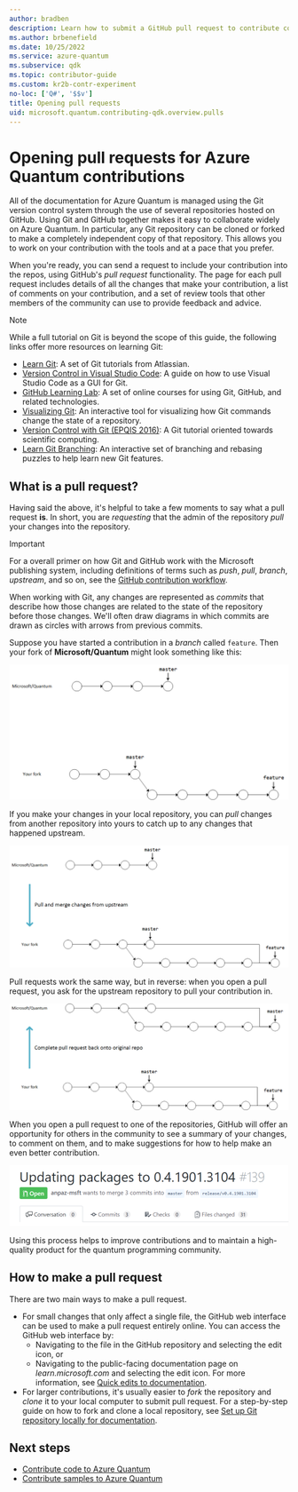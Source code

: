 ```yaml
---
author: bradben
description: Learn how to submit a GitHub pull request to contribute code or documentation to Azure Quantum.
ms.author: brbenefield
ms.date: 10/25/2022
ms.service: azure-quantum
ms.subservice: qdk
ms.topic: contributor-guide
ms.custom: kr2b-contr-experiment
no-loc: ['Q#', '$$v']
title: Opening pull requests
uid: microsoft.quantum.contributing-qdk.overview.pulls
---
```


# Opening pull requests for Azure Quantum contributions

All of the documentation for Azure Quantum is managed using the Git version control system through the use of several repositories hosted on GitHub.
Using Git and GitHub together makes it easy to collaborate widely on Azure Quantum.
In particular, any Git repository can be cloned or forked to make a completely independent copy of that repository.
This allows you to work on your contribution with the tools and at a pace that you prefer.

When you're ready, you can send a request to include your contribution into the repos, using GitHub's _pull request_ functionality.
The page for each pull request includes details of all the changes that make your contribution, a list of comments on your contribution, and a set of review tools that other members of the community can use to provide feedback and advice.

> [!NOTE]
> While a full tutorial on Git is beyond the scope of this guide, the following links offer more resources on learning Git:
>
> - [Learn Git](https://www.atlassian.com/git): A set of Git tutorials from Atlassian.
> - [Version Control in Visual Studio Code](https://code.visualstudio.com/docs/editor/versioncontrol): A guide on how to use Visual Studio Code as a GUI for Git.
> - [GitHub Learning Lab](https://lab.github.com/): A set of online courses for using Git, GitHub, and related technologies.
> - [Visualizing Git](https://git-school.github.io/visualizing-git/): An interactive tool for visualizing how Git commands change the state of a repository.
> - [Version Control with Git (EPQIS 2016)](https://nbviewer.jupyter.org/github/QuinnPhys/PythonWorkshop-science/blob/master/lecture-1-scicomp-tools-part1.ipynb#Version-Control-with-Git-(50-Minutes)): A Git tutorial oriented towards scientific computing.
> - [Learn Git Branching](https://learngitbranching.js.org/): An interactive set of branching and rebasing puzzles to help learn new Git features.

## What is a pull request? ##

Having said the above, it's helpful to take a few moments to say what a pull request **is**. In short, you are *requesting* that the admin of the repository *pull* your changes into the repository. 

> [!IMPORTANT]
> For a overall primer on how Git and GitHub work with the Microsoft publishing system, including definitions of terms such as *push*, *pull*, *branch*, *upstream*, and so on, see the [GitHub contribution workflow](/contribute/how-to-write-workflows-major).

When working with Git, any changes are represented as _commits_ that describe how those changes are related to the state of the repository before those changes.
We'll often draw diagrams in which commits are drawn as circles with arrows from previous commits.

Suppose you have started a contribution in a _branch_ called `feature`.
Then your fork of **Microsoft/Quantum** might look something like this:

![Diagram of a working branch diverging from original repo.](./media/git-workflow-step0.png)

If you make your changes in your local repository, you can _pull_ changes from another repository into yours to catch up to any changes that happened upstream.

![Diagram that shows paths for pulling and merging changes from an upstream repo.](./media/git-workflow-step1.png)

Pull requests work the same way, but in reverse: when you open a pull request, you ask for the upstream repository to pull your contribution in.

![Diagram of changes pulled back into the original repo.](./media/git-workflow-step2.png)

When you open a pull request to one of the repositories, GitHub will offer an opportunity for others in the community to see a summary of your changes, to comment on them, and to make suggestions for how to help make an even better contribution.

![Screenshot of a pull request in GitHub.](./media/pull-request-header.png)

Using this process helps to improve contributions and to maintain a high-quality product for the quantum programming community.

## How to make a pull request ##

There are two main ways to make a pull request.  

- For small changes that only affect a single file, the GitHub web interface can be used to make a pull request entirely online. You can access the GitHub web interface by:
  - Navigating to the file in the GitHub repository and selecting the edit icon, or
  - Navigating to the public-facing documentation page on *learn.microsoft.com* and selecting the edit icon. For more information, see [Quick edits to documentation](/contribute/#quick-edits-to-documentation).
- For larger contributions, it's usually easier to *fork* the repository and *clone* it to your local computer to submit pull request. For a step-by-step guide on how to fork and clone a local repository, see [Set up Git repository locally for documentation](/contribute/get-started-setup-local).

## Next steps ##

- [Contribute code to Azure Quantum](xref:microsoft.quantum.contributing-qdk.overview.code)
- [Contribute samples to Azure Quantum](xref:microsoft.quantum.contributing-qdk.overview.samples)